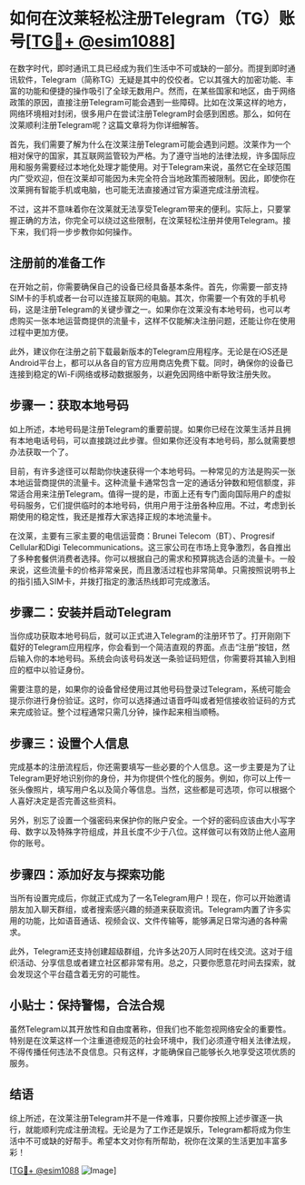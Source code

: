 # 如何在汶莱轻松注册Telegram（TG）账号[[TG💪+ @esim1088](https://t.me/s/esim1088)]

在数字时代，即时通讯工具已经成为我们生活中不可或缺的一部分。而提到即时通讯软件，Telegram（简称TG）无疑是其中的佼佼者。它以其强大的加密功能、丰富的功能和便捷的操作吸引了全球无数用户。然而，在某些国家和地区，由于网络政策的原因，直接注册Telegram可能会遇到一些障碍。比如在汶莱这样的地方，网络环境相对封闭，很多用户在尝试注册Telegram时会感到困惑。那么，如何在汶莱顺利注册Telegram呢？这篇文章将为你详细解答。

首先，我们需要了解为什么在汶莱注册Telegram可能会遇到问题。汶莱作为一个相对保守的国家，其互联网监管较为严格。为了遵守当地的法律法规，许多国际应用和服务需要经过本地化处理才能使用。对于Telegram来说，虽然它在全球范围内广受欢迎，但在汶莱却可能因为未完全符合当地政策而被限制。因此，即使你在汶莱拥有智能手机或电脑，也可能无法直接通过官方渠道完成注册流程。

不过，这并不意味着你在汶莱就无法享受Telegram带来的便利。实际上，只要掌握正确的方法，你完全可以绕过这些限制，在汶莱轻松注册并使用Telegram。接下来，我们将一步步教你如何操作。

## 注册前的准备工作

在开始之前，你需要确保自己的设备已经具备基本条件。首先，你需要一部支持SIM卡的手机或者一台可以连接互联网的电脑。其次，你需要一个有效的手机号码，这是注册Telegram的关键步骤之一。如果你在汶莱没有本地号码，也可以考虑购买一张本地运营商提供的流量卡，这样不仅能解决注册问题，还能让你在使用过程中更加方便。

此外，建议你在注册之前下载最新版本的Telegram应用程序。无论是在iOS还是Android平台上，都可以从各自的官方应用商店免费下载。同时，确保你的设备已连接到稳定的Wi-Fi网络或移动数据服务，以避免因网络中断导致注册失败。

## 步骤一：获取本地号码

如上所述，本地号码是注册Telegram的重要前提。如果你已经在汶莱生活并且拥有本地电话号码，可以直接跳过此步骤。但如果你还没有本地号码，那么就需要想办法获取一个了。

目前，有许多途径可以帮助你快速获得一个本地号码。一种常见的方法是购买一张本地运营商提供的流量卡。这种流量卡通常包含一定的通话分钟数和短信额度，非常适合用来注册Telegram。值得一提的是，市面上还有专门面向国际用户的虚拟号码服务，它们提供临时的本地号码，供用户用于注册各种应用。不过，考虑到长期使用的稳定性，我还是推荐大家选择正规的本地流量卡。

在汶莱，主要有三家主要的电信运营商：Brunei Telecom（BT）、Progresif Cellular和Digi Telecommunications。这三家公司在市场上竞争激烈，各自推出了多种套餐供消费者选择。你可以根据自己的需求和预算挑选合适的流量卡。一般来说，这些流量卡的价格非常亲民，而且激活过程也非常简单。只需按照说明书上的指引插入SIM卡，并拨打指定的激活热线即可完成激活。

## 步骤二：安装并启动Telegram

当你成功获取本地号码后，就可以正式进入Telegram的注册环节了。打开刚刚下载好的Telegram应用程序，你会看到一个简洁直观的界面。点击“注册”按钮，然后输入你的本地号码。系统会向该号码发送一条验证码短信，你需要将其输入到相应的框中以验证身份。

需要注意的是，如果你的设备曾经使用过其他号码登录过Telegram，系统可能会提示你进行身份验证。这时，你可以选择通过语音呼叫或者短信接收验证码的方式来完成验证。整个过程通常只需几分钟，操作起来相当顺畅。

## 步骤三：设置个人信息

完成基本的注册流程后，你还需要填写一些必要的个人信息。这一步主要是为了让Telegram更好地识别你的身份，并为你提供个性化的服务。例如，你可以上传一张头像照片，填写用户名以及简介等信息。当然，这些都是可选项，你可以根据个人喜好决定是否完善这些资料。

另外，别忘了设置一个强密码来保护你的账户安全。一个好的密码应该由大小写字母、数字以及特殊字符组成，并且长度不少于八位。这样做可以有效防止他人盗用你的账号。

## 步骤四：添加好友与探索功能

当所有设置完成后，你就正式成为了一名Telegram用户！现在，你可以开始邀请朋友加入聊天群组，或者搜索感兴趣的频道来获取资讯。Telegram内置了许多实用的功能，比如语音通话、视频会议、文件传输等，能够满足日常沟通的各种需求。

此外，Telegram还支持创建超级群组，允许多达20万人同时在线交流。这对于组织活动、分享信息或者建立社区都非常有用。总之，只要你愿意花时间去探索，就会发现这个平台蕴含着无穷的可能性。

## 小贴士：保持警惕，合法合规

虽然Telegram以其开放性和自由度著称，但我们也不能忽视网络安全的重要性。特别是在汶莱这样一个注重道德规范的社会环境中，我们必须遵守相关法律法规，不得传播任何违法不良信息。只有这样，才能确保自己能够长久地享受这项优质的服务。

## 结语

综上所述，在汶莱注册Telegram并不是一件难事，只要你按照上述步骤逐一执行，就能顺利完成注册流程。无论是为了工作还是娱乐，Telegram都将成为你生活中不可或缺的好帮手。希望本文对你有所帮助，祝你在汶莱的生活更加丰富多彩！

[[TG💪+ @esim1088](https://t.me/s/esim1088) ![Image](https://i.postimg.cc/4NQfJmqS/Snipaste-2025-05-13-00-14-12.png)]